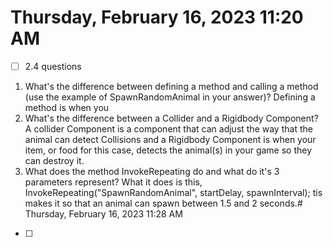 # Thursday, February 16, 2023 11:20 AM
- [ ] 2.4 questions

1. What's the difference between defining a method and calling a method (use the example of SpawnRandomAnimal in your answer)?
Defining a method is when you 
2. What's the difference between a Collider and a Rigidbody Component?
A collider Component is a component that can adjust the way that the animal can detect Collisions and a Rigidbody Component is when your item, or food for this case, detects the animal(s) in your game so they can destroy it.
3. What does the method InvokeRepeating do and what do it's 3 parameters represent?
What it does is this, InvokeRepeating("SpawnRandomAnimal", startDelay, spawnInterval); 
tis makes it so that an animal can spawn between 1.5 and 2 seconds.# Thursday, February 16, 2023 11:28 AM
- [ ]
